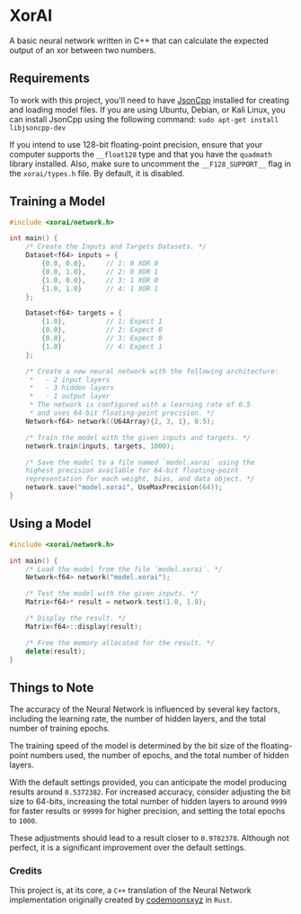 # XorAI
A basic neural network written in C++ that can calculate the expected output of an xor between two numbers.

## Requirements
To work with this project, you'll need to have [JsonCpp](https://github.com/open-source-parsers/jsoncpp) installed for creating and loading model files.
If you are using Ubuntu, Debian, or Kali Linux, you can install JsonCpp using the following command: `sudo apt-get install libjsoncpp-dev`

If you intend to use 128-bit floating-point precision, ensure that your computer supports the `__float128` type 
and that you have the `quadmath` library installed. Also, make sure to uncomment the `__F128_SUPPORT__` flag in the `xorai/types.h` file. 
By default, it is disabled.

## Training a Model
``` C++
#include <xorai/network.h>

int main() {
    /* Create the Inputs and Targets Datasets. */
    Dataset<f64> inputs = {
        {0.0, 0.0},     // 1: 0 XOR 0
        {0.0, 1.0},     // 2: 0 XOR 1
        {1.0, 0.0},     // 3: 1 XOR 0
        {1.0, 1.0}      // 4: 1 XOR 1
    };

    Dataset<f64> targets = {
        {1.0},          // 1: Expect 1
        {0.0},          // 2: Expect 0
        {0.0},          // 3: Expect 0
        {1.0}           // 4: Expect 1
    };

    /* Create a new neural network with the following architecture:
     *   - 2 input layers
     *   - 3 hidden layers
     *   - 1 output layer
     * The network is configured with a learning rate of 0.5
     * and uses 64-bit floating-point precision. */
    Network<f64> network((U64Array){2, 3, 1}, 0.5);

    /* Train the model with the given inputs and targets. */
    network.train(inputs, targets, 1000);

    /* Save the model to a file named `model.xorai` using the 
    highest precision available for 64-bit floating-point 
    representation for each weight, bias, and data object. */
    network.save("model.xorai", UseMaxPrecision(64));
}
```

## Using a Model
``` C++
#include <xorai/network.h>

int main() {
    /* Load the model from the file `model.xorai`. */
    Network<f64> network("model.xorai");

    /* Test the model with the given inputs. */
    Matrix<f64>* result = network.test(1.0, 1.0);

    /* Display the result. */
    Matrix<f64>::display(result);

    /* Free the memory allocated for the result. */
    delete(result);
}
```

## Things to Note
The accuracy of the Neural Network is influenced by several key factors, 
including the learning rate, the number of hidden layers, 
and the total number of training epochs.

The training speed of the model is determined 
by the bit size of the floating-point numbers used, 
the number of epochs, and the total number of hidden layers.

With the default settings provided, you can anticipate the model producing 
results around `0.5372382`. For increased accuracy, consider adjusting the 
bit size to 64-bits, increasing the total number of hidden layers to around 
`9999` for faster results or `99999` for higher precision, 
and setting the total epochs to `1000`.

These adjustments should lead to a result closer to `0.9782378`.
Although not perfect, it is a significant improvement over the default settings.

### Credits
This project is, at its core, a `C++` translation of the Neural Network implementation originally created by [codemoonsxyz](https://github.com/codemoonsxyz/neural-net-rs) in `Rust`.
